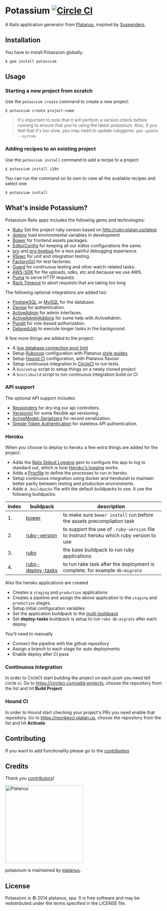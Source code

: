 # Potassium [![Circle CI](https://circleci.com/gh/platanus/potassium.svg?style=svg)](https://circleci.com/gh/platanus/potassium)

A Rails application generator from [Platanus](https://github.com/platanus), inspired by [Suspenders](https://github.com/thoughtbot/suspenders).

## Installation

You have to install Potassium globally:

    $ gem install potassium

## Usage

### Starting a new project from scratch

Use the `potassium create` command to create a new project:

    $ potassium create project-name

> It's important to note that it will perform a version check before running to ensure that you're using the latest potassium. Also, if you feel that it's too slow, you may need to update rubygems: `gem update --system`.

### Adding recipes to an existing project

Use the `potassium install` command to add a recipe to a project:

    $ potassium install i18n

You can run the command on its own to view all the available recipes and select one:

    $ potassium install

## What's inside Potassium?

Potassium Rails apps includes the following gems and technologies:

- [Ruby](https://www.ruby-lang.org) Set the project ruby version based on http://ruby.platan.us/latest
- [dotenv](https://github.com/bkeepers/dotenv) load environmental variables in development
- [Bower](http://bower.io) for frontend assets packages.
- [EditorConfig](http://editorconfig.org) for keeping all our editor configurations the same.
- [pry](http://pryrepl.org) and [pry-byebug](https://github.com/deivid-rodriguez/pry-byebug) for a less painful debugging experience.
- [RSpec](http://rspec.info) for unit and integration testing.
- [FactoryGirl](https://github.com/thoughtbot/factory_girl) for test factories.
- [Guard](http://guardgem.org) for continuous testing and other watch-related tasks.
- [AWS-SDK](https://github.com/aws/aws-sdk-ruby) for file uploads, sdks, etc and because we use AWS.
- [Puma](https://github.com/puma/puma) to serve HTTP requests
- [Rack Timeout](https://github.com/heroku/rack-timeout) to abort requests that are
  taking too long

The following optional integrations are added too:

- [PostgreSQL](http://www.postgresql.org) or [MySQL](https://www.mysql.com) for the database.
- [Devise](https://github.com/plataformatec/devise) for authentication.
- [ActiveAdmin](http://activeadmin.info) for admin interfaces.
- [ActiveAdminAddons](https://github.com/platanus/activeadmin_addons) for some help with ActiveAdmin.
- [Pundit](https://github.com/elabs/pundit) for role-based authorization.
- [DelayedJob](https://github.com/collectiveidea/delayed_job) to execute longer tasks in the background.

A few more things are added to the project:

- A [low database connection pool limit][pool]
- Setup [Rubocop][rubocop] configuration with Platanus [style guides][rubocop-platanus]
- Setup [Hound CI][platanus-hound] configuration, with Platanus flavour
- Setup continuous integration in [CircleCI](circle-ci) to run tests.
- A `bin/setup` script to setup things on a newly cloned project
- A `bin/cibuild` script to run continuous integration build on CI

[pool]: https://devcenter.heroku.com/articles/concurrency-and-database-connections
[rubocop]: https://github.com/bbatsov/rubocop
[rubocop-platanus]: https://raw.githubusercontent.com/platanus/hound/platanus/config/style_guides/platanus/ruby.yml
[platanus-hound]: http://monkeyci.platan.us

### API support

The optional API support includes:

- [Responders](https://github.com/plataformatec/responders) for dry-ing our api controllers.
- [Versionist](https://github.com/bploetz/versionist) for some flexible api versioning.
- [ActiveModel::Serializers](https://github.com/rails-api/active_model_serializers) for record serialization.
- [Simple Token Authentication](https://github.com/gonzalo-bulnes/simple_token_authentication) for stateless API authentication.

### Heroku

When you choose to deploy to heroku a few extra things are added for the project.

  - Adds the [Rails Stdout Logging][logging-gem] gem
    to configure the app to log to standard out,
    which is how [Heroku's logging][heroku-logging] works.
  - Adds a [Procfile][procfile] to define the processes to run in heroku
  - Setup continuous integration using docker and herokuish to maintain better
    parity between testing and production environments
  - Adds a `.buildpacks` file with the default buildpacks to use. It use the
    following buildpacks:

| index | buildpack | description |
|-------|-----------|-------------|
| 1.    | [bower][heroku-buildpack-bower] | to make sure `bower install` run before the assets precompilation task |
| 2.    | [ruby-version][heroku-buildpack-ruby-version] | to support the use of `.ruby-version` file to instruct heroku which ruby version to use |
| 3.    | [ruby][heroku-buildpack-ruby] | the base buildpack to run ruby applications |
| 4.    | [ruby-deploy-tasks][buildpack-deploy-tasks] | to run rake task after the deployment is complete, for example `db:migrate` |

Also the heroku applications are created

  - Creates a `staging` and `production` applications
  - Creates a pipeline and assign the above application to the `staging`
    and `production` stages.
  - Setup initial configuration variables
  - Set the application buildpack to the [multi-buildpack][heroku-buildpack-multi]
  - Set **deploy-tasks** buildpack is setup to run `rake db:migrate` after each deploy

You'll need to manually

  - Connect the pipeline with the github repository
  - Assign a branch to each stage for auto deployments
  - Enable deploy after CI pass

### Continuous Integration

In order to CicleCI start building the project on each push you need tell circle ci.
Go to https://circleci.com/add-projects, choose the repository from the list and hit
**Build Project**

### Hound CI

In order to Hound start checking your project's PRs you need enable that repository.
Go to https://monkeyci.platan.us, choose the repository from the list and hit
**Activate**

[logging-gem]: https://github.com/heroku/rails_stdout_logging
[heroku-logging]: https://devcenter.heroku.com/articles/logging#writing-to-your-log
[procfile]: https://devcenter.heroku.com/articles/procfile
[heroku-buildpack-ruby-version]: http://github.com/platanus/heroku-buildpack-ruby-version
[heroku-buildpack-bower]: http://github.com/platanus/heroku-buildpack-bower
[heroku-buildpack-ruby]: http://github.com/heroku/heroku-buildpack-ruby
[heroku-buildpack-multi]: http://github.com/ddollar/heroku-buildpack-multi
[buildpack-deploy-tasks]: http://github.com/gunpowderlabs/buildpack-ruby-rake-deploy-tasks
[circle-ci]: https://circleci.com

## Contributing

If you want to add functionality please go to
the [contributing](/docs/CONTRIBUTING.md)

## Credits

Thank you [contributors](https://github.com/platanus/potassium/graphs/contributors)!

<img src="http://platan.us/gravatar_with_text.png" alt="Platanus" width="250"/>

potassium is maintained by [platanus](http://platan.us).

## License

Potassium is © 2014 platanus, spa. It is free software and may be redistributed under the terms specified in the LICENSE file.
